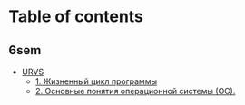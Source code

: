 # Table of contents

## 6sem

* [URVS](README.md)
  * [1. Жизненный цикл программы](6sem/urvs/1.md)
  * [2. Основные понятия операционной системы (ОС).](6sem/urvs/2.md)
